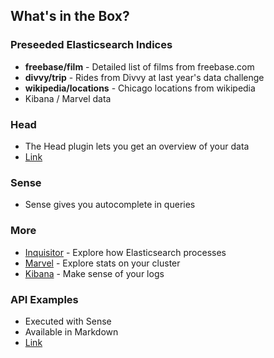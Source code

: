 ## What's in the Box?


### Preseeded Elasticsearch Indices

* **freebase/film** - Detailed list of films from freebase.com
* **divvy/trip** - Rides from Divvy at last year's data challenge
* **wikipedia/locations** - Chicago locations from wikipedia
* Kibana / Marvel data


### Head

* The Head plugin lets you get an overview of your data
* [Link](http://estalk.spantree.local:9200/_plugin/head/)


### Sense

* Sense gives you autocomplete in queries


### More

* [Inquisitor](http://estalk.spantree.local:9200/_plugin/inquisitor/#/analyzers) - Explore how Elasticsearch processes
* [Marvel](http://estalk.spantree.local:9200/_plugin/marvel/kibana/index.html#/dashboard/file/marvel.overview.json) - Explore stats on your cluster
* [Kibana](http://kibana.local) - Make sense of your logs


### API Examples

* Executed with Sense
* Available in Markdown
* [Link](http://estalk.spantree.local:9200/_plugin/marvel/sense/#01-getting-started,L1)